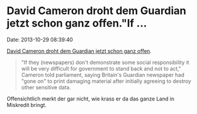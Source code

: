David Cameron droht dem Guardian jetzt schon ganz offen.\"If \...
=================================================================

Date: 2013-10-29 08:39:40

[David Cameron droht dem Guardian jetzt schon ganz
offen](http://www.reuters.com/article/2013/10/28/usa-spying-cameron-idUSL5N0II2WQ20131028).

> \"If they (newspapers) don\'t demonstrate some social responsibility
> it will be very difficult for government to stand back and not to
> act,\" Cameron told parliament, saying Britain\'s Guardian newspaper
> had \"gone on\" to print damaging material after initially agreeing to
> destroy other sensitive data.

Offensichtlich merkt der gar nicht, wie krass er da das ganze Land in
Miskredit bringt.

